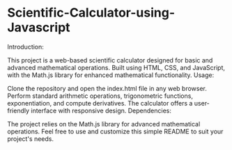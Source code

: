 # Scientific-Calculator-using-Javascript
Introduction:

This project is a web-based scientific calculator designed for basic and advanced mathematical operations.
Built using HTML, CSS, and JavaScript, with the Math.js library for enhanced mathematical functionality.
Usage:

Clone the repository and open the index.html file in any web browser.
Perform standard arithmetic operations, trigonometric functions, exponentiation, and compute derivatives.
The calculator offers a user-friendly interface with responsive design.
Dependencies:

The project relies on the Math.js library for advanced mathematical operations.
Feel free to use and customize this simple README to suit your project's needs.
